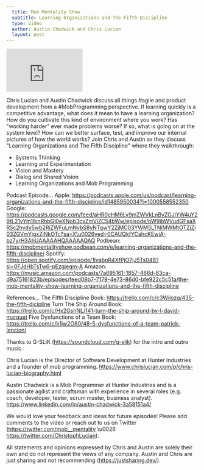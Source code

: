 ```yaml
---
  title: Mob Mentality Show
  subtitle: Learning Organizations and The Fifth Discipline
  type: video
  author: Austin Chadwick and Chris Lucian
  layout: post
---
```


<iframe width="200" height="113" src="https://www.youtube.com/embed/U_KkTQabKXE?feature=oembed" frameborder="0" allow="accelerometer; autoplay; clipboard-write; encrypted-media; gyroscope; picture-in-picture; web-share" allowfullscreen title="Learning Organizations and The Fifth Discipline"></iframe>

Chris Lucian and Austin Chadwick discuss all things #agile and product development from a #MobProgramming perspective. If learning quickly is a competitive advantage, what does it mean to have a learning organization? How do you cultivate this kind of environment where you work? Has \"working harder\" ever made problems worse? If so, what is going on at the system level? How can we better surface, test, and improve our internal pictures of how the world works? Join Chris and Austin as they discuss \"Learning Organizations and The Fifth Discipline\" where they walkthrough:
- Systems Thinking
- Learning and Experimentation
- Vision and Mastery
- Dialog and Shared Vision
- Learning Organizations and Mob Programming 

Podcast Episode… 
Apple: https://podcasts.apple.com/us/podcast/learning-organizations-and-the-fifth-discipline/id1485950034?i=1000558552350
Google: https://podcasts.google.com/feed/aHR0cHM6Ly9mZWVkLnBvZGJlYW4uY29tL21vYm1lbnRhbGl0eXNob3cvZmVlZC54bWw/episode/bW9ibWVudGFsaXR5c2hvdy5wb2RiZWFuLmNvbS8yNTgwY2ZjMC03YWM5LTNiMWMtOTZjZi03ZGVmYjgxZjNkOTc?sa=X\u0026ved=0CAUQkfYCahcKEwiA-bz7yrH3AhUAAAAAHQAAAAAQAQ
Podbean: https://mobmentalityshow.podbean.com/e/learning-organizations-and-the-fifth-discipline/
Spotify: https://open.spotify.com/episode/1lvabpR4XfPjO7jJ5Ts04B?si=0FJdHbTsTw6-pEzgjeqm-A
Amazon: https://music.amazon.com/podcasts/7a695161-1857-466d-83ca-d9a75161823b/episodes/feed08b7-7179-4e73-86d0-bfe922c5c51a/the-mob-mentality-show-learning-organizations-and-the-fifth-discipline

References…
The Fifth Discipline Book: https://trello.com/c/c3Wilozg/435-the-fifth-dicipline
Turn The Ship Around Book: https://trello.com/c/Hx2GshNL/141-turn-the-ship-around-by-l-david-marquet
Five Dysfunctions of a Team Book: https://trello.com/c/k1jw2O60/48-5-dysfunctions-of-a-team-patrick-lencioni

Thanks to G-SLiK (https://soundcloud.com/g-slik) for the intro and outro music.
 
Chris Lucian is the Director of Software Development at Hunter Industries and a founder of mob programming. https://www.chrislucian.com/p/chris-lucian-biography.html 

Austin Chadwick is a Mob Programmer at Hunter Industries and is a passionate agilist and craftsman with experience in several roles (e.g. coach, developer, tester, scrum master, business analyst). https://www.linkedin.com/in/austin-chadwick-3a58151a4/ 
 
We would love your feedback and ideas for future episodes! Please add comments to the video or reach out to us on Twitter (https://twitter.com/mob__mentality \u0026 https://twitter.com/ChristophLucian).
 
All statements and opinions expressed by Chris and Austin are solely their own and do not represent the views of any company. Austin and Chris are just sharing and not recommending (https://justsharing.dev/).

